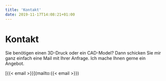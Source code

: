 ```yaml
---
title: 'Kontakt'
date: 2019-11-17T14:08:21+01:00
---
```


# Kontakt

Sie benötigen einen 3D-Druck oder ein CAD-Model?
Dann schicken Sie mir ganz einfach eine Mail mit Ihrer Anfrage.
Ich mache Ihnen gerne ein Angebot.

[{{< email >}}](mailto:{{< email >}})
